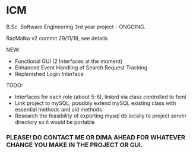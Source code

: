 # ICM
B.Sc. Software Engineering 3rd year project - ONGOING.

RazMalka v2 commit 29/11/19, see details

NEW:

- Functional GUI (2 Interfaces at the moment)
- Enhanced Event Handling of Search Request Tracking
- Replenished Login Interface

TODO:
- Interfaces for each role (about 5-6), linked via class controlled to fxml
- Link project to mySQL, possibly extend mySQL existing class with essential methods and aid methods
- Research the feasibility of exporting mysql db locally to project server directory so it would be portable

### PLEASE! DO CONTACT ME OR DIMA AHEAD FOR WHATEVER CHANGE YOU MAKE IN THE PROJECT OR GUI.
